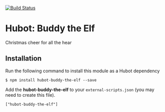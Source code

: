 [![Build Status](https://travis-ci.org/JohnCashmore/hubot-buddy-the-elf.svg)](https://travis-ci.org/JohnCashmore/hubot-buddy-the-elf)
# Hubot: Buddy the Elf

Christmas cheer for all the hear

## Installation

Run the following command to install this module as a Hubot dependency

```
$ npm install hubot-buddy-the-elf --save
```

Add the **hubot-buddy-the-elf** to your `external-scripts.json` (you may need to create this file).

```
["hubot-buddy-the-elf"]
```
